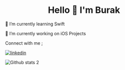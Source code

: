 ## 
<h1 align="center">Hello 👋 I'm Burak </h1>

🌱 I’m currently learning Swift

🔭 I’m currently working on iOS Projects


Connect with me ;

[![linkedin](https://img.shields.io/badge/Linkedin-000000?style=for-the-badge&logo=Linkedin&logoColor=white)](https://www.linkedin.com/in/burakkara28/)

![Github stats 2](https://github-readme-stats.vercel.app/api?username=burakk28&show_icons=true&theme=radical)


<!--
**burakk28/burakk28** is a ✨ _special_ ✨ repository because its `README.md` (this file) appears on your GitHub profile.



🌱 I’m currently learning Swift
🔭 I’m currently working on iOS Projects



- 🌱 I’m currently learning ...
- 👯 I’m looking to collaborate on ...
- 🤔 I’m looking for help with ...
- 💬 Ask me about ...
- 📫 How to reach me: ...
- 😄 Pronouns: ...
- ⚡ Fun fact: ...
-->
